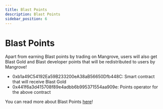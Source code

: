 ```yaml
---
title: Blast Points
description: Blast Points
sidebar_position: 6
---
```

# Blast Points

Apart from earning Blast points by trading on Mangrove, users will also get Blast Gold and Blast developer points that will be redistributed to users by Mangrove!

- 0xb1a49C54192Ea59B233200eA38aB56650Dfb448C: Smart contract that will receive Blast Gold
- 0x441f6a3d415708f89e4adbb6b995371554aa909e:  Points operator for the above contract

You can read more about Blast Points [here](https://docs.blast.io/airdrop/users)!